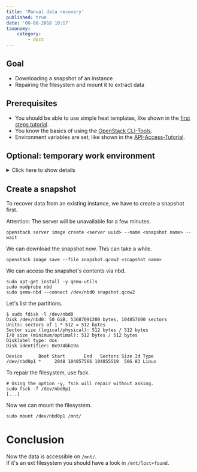 ```yaml
---
title: 'Manual data recovery'
published: true
date: '08-08-2018 10:17'
taxonomy:
    category:
        - docs
---
```


## Goal

* Downloading a snapshot of an instance
* Repairing the filesystem and mount it to extract data

## Prerequisites

* You should be able to use simple heat templates, like shown in the [first steps tutorial](../../02.Tutorials/02.firststeps/docs.en.md).
* You know the basics of using the [OpenStack CLI-Tools](../../03.Howtos/openstack-cli/docs.en.md).
* Environment variables are set, like shown in the [API-Access-Tutorial](../../02.Tutorials/03.api-access/docs.en.md).

## Optional: temporary work environment

<details/>
<summary>Click here to show details</summary>

### Temporary work environment

For this tutorial, we need a *Linux* environment and the OpenStack client. If you do not have that yet, you can create it with the following commands:

```shell
wget https://raw.githubusercontent.com/syseleven/heat-examples/master/kickstart/kickstart.yaml
...
openstack stack create -t kickstart.yaml --parameter key_name=<ssh key name> <stack name> --wait
...
```

Now we need to connect to the created instance.

```shell
ssh syseleven@<server-ip>
```

The following commands need to be executed in the ssh session.

We also need the OpenStack credentials (openrc-file).
You can download the file [here](https://dashboard.cloud.syseleven.net/horizon/project/access_and_security/api_access/openrc/).

```shell
source openrc
```

</details>

## Create a snapshot

To recover data from an existing instance, we have to create a snapshot first.

Attention: The server will be unavailable for a few minutes.

```shell
openstack server image create <server uuid> --name <snapshot name> --wait
```

We can download the snapshot now. This can take a while.

```shell
openstack image save --file snapshot.qcow2 <snapshot name>
```

We can access the snapshot's contents via nbd.

```shell
sudo apt-get install -y qemu-utils
sudo modprobe nbd
sudo qemu-nbd --connect /dev/nbd0 snapshot.qcow2
```

Let's list the partitions.

```shell
$ sudo fdisk -l /dev/nbd0
Disk /dev/nbd0: 50 GiB, 53687091200 bytes, 104857600 sectors
Units: sectors of 1 * 512 = 512 bytes
Sector size (logical/physical): 512 bytes / 512 bytes
I/O size (minimum/optimal): 512 bytes / 512 bytes
Disklabel type: dos
Disk identifier: 0x974bb19a

Device      Boot Start       End   Sectors Size Id Type
/dev/nbd0p1 *     2048 104857566 104855519  50G 83 Linux
```

To repair the filesystem, use fsck.

```shell
# Using the option -y, fsck will repair without asking.
sudo fsck -f /dev/nbd0p1
[...]
```

Now we can mount the filesystem.

```shell
sudo mount /dev/nbd0p1 /mnt/
```

# Conclusion

Now the data is accessible on `/mnt/`.  
If it's an ext filesystem you should have a look in `/mnt/lost+found`.